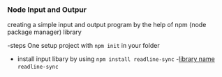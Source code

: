 ### Node Input and Outpur

creating a simple input and output program by the help of npm (node package manager) library


-steps One
setup project with ```npm init``` in your folder
- install input libary by using  ```npm install readline-sync```
-[library name](https://www.npmjs.com/package/readline-sync) `readline-sync`
